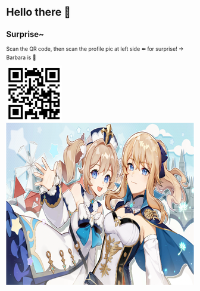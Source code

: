 # Hello there :wave:

## Surprise~
Scan the QR code, then scan the profile pic at left side :arrow_left: for surprise! → Barbara is :sparkling_heart:

<img src="/icon/ar-code.png" height="150px"><img src="/icon/barbara-jean.png" height="435px">

<!--  ![icon]()  ![barbara<3](icon/ar-code.png)-->

<!--
**xenoney/xenoney** is a :sparkles: _special_ :sparkles: repository because its `README.md` (this file) appears on your GitHub profile.

Here are some ideas to get you started:

- :telescope: I’m currently working on ...
- :seedling: I’m currently learning ...
- :people_with_bunny_ears_partying: I’m looking to collaborate on ...
- :thinking: I’m looking for help with ...
- :speech_balloon: Ask me about ...
- :mailbox: How to reach me: ...
- :smile: Pronouns: ...
- :zap: Fun fact: ...
-->

